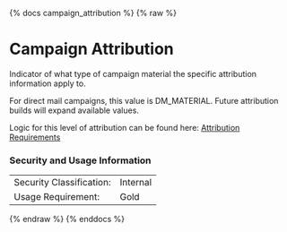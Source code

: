 {% docs campaign_attribution %}
{% raw %}

# Campaign Attribution

Indicator of what type of campaign material the specific attribution
information apply to.

For direct mail campaigns, this value is DM_MATERIAL. Future attribution
builds will expand available values.

Logic for this level of attribution can be found here:
[Attribution Requirements](https://aaalife-data.atlassian.net/wiki/spaces/2PA/pages/5166366374/Attribution+2021+Requirements)

### Security and Usage Information
|    |    |
|---|---|
|Security Classification:| Internal |
|Usage Requirement:| Gold |

{% endraw %}
{% enddocs %}